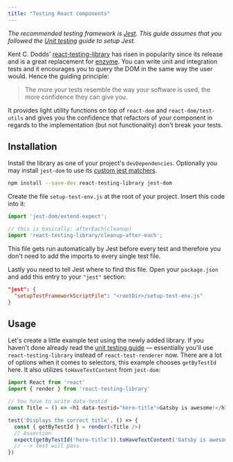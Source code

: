 ```yaml
---
title: "Testing React components"
---
```


_The recommended testing framework is [Jest](https://jestjs.io/). This guide assumes that you followed the [Unit testing](docs/unit-testing) guide to setup Jest._

Kent C. Dodds' [react-testing-library](https://github.com/kentcdodds/react-testing-library) has risen in popularity since its release and is a great replacement for [enzyme](https://github.com/airbnb/enzyme). You can write unit and integration tests and it encourages you to query the DOM in the same way the user would. Hence the guiding principle:

> The more your tests resemble the way your software is used, the more confidence they can give you.

It provides light utility functions on top of `react-dom` and `react-dom/test-utils` and gives you the confidence that refactors of your component in regards to the implementation (but not functionality) don't break your tests.

## Installation

Install the library as one of your project's `devDependencies`. Optionally you may install `jest-dom` to use its [custom jest matchers](https://github.com/gnapse/jest-dom#custom-matchers).

```sh
npm install --save-dev react-testing-library jest-dom
```

Create the file `setup-test-env.js` at the root of your project. Insert this code into it:

```js
import 'jest-dom/extend-expect';

// this is basically: afterEach(cleanup)
import 'react-testing-library/cleanup-after-each';
```

This file gets run automatically by Jest before every test and therefore you don't need to add the imports to every single test file.

Lastly you need to tell Jest where to find this file. Open your `package.json` and add this entry to your `"jest"` section:

```json
"jest": {
  "setupTestFrameworkScriptFile": "<rootDir>/setup-test-env.js"
}
```

## Usage

Let's create a little example test using the newly added library. If you haven't done already read the [unit testing guide](docs/unit-testing) — essentially you'll use `react-testing-library` instead of `react-test-renderer` now. There are a lot of options when it comes to selectors, this example chooses `getByTestId` here. It also utilizes `toHaveTextContent` from `jest-dom`:

```js
import React from 'react'
import { render } from 'react-testing-library'

// You have to write data-testid
const Title = () => <h1 data-testid="hero-title">Gatsby is awesome!</h1>

test('Displays the correct title', () => {
  const { getByTestId } = render(<Title />)
  // Assertion
  expect(getByTestId('hero-title')).toHaveTextContent('Gatsby is awesome!')
  // --> Test will pass
})
```
